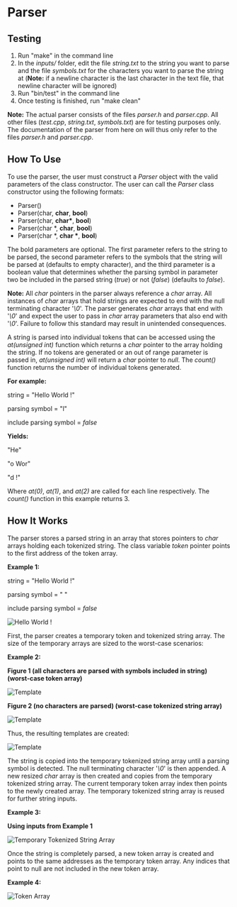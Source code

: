 # **Parser**

## Testing

1. Run "make" in the command line
2. In the *inputs/* folder, edit the file *string.txt* to the string you want to parse and the file *symbols.txt* for the characters you want to parse the string at (**Note:** if a newline character is the last character in the text file, that newline character will be ignored)
3. Run "bin/test" in the command line
4. Once testing is finished, run "make clean"

**Note:** The actual parser consists of the files *parser.h* and *parser.cpp*. All other files (*test.cpp*, *string.txt*, *symbols.txt*) are for testing purposes only. The documentation of the parser from here on will thus only refer to the files *parser.h* and *parser.cpp*.
## How To Use
To use the parser, the user must construct a *Parser* object with the valid parameters of the class constructor. The user can call the *Parser* class constructor using the following formats:
* Parser()
* Parser(char, **char**, **bool**)
* Parser(char, **char\***, **bool**)
* Parser(char \*, **char**, **bool**)
* Parser(char \*, **char \***, **bool**)

The bold parameters are optional. The first parameter refers to the string to be parsed, the second parameter refers to the symbols that the string will be parsed at (defaults to empty character), and the third parameter is a boolean value that determines whether the parsing symbol in parameter two be included in the parsed string (*true*) or not (*false*) (defaults to *false*).

**Note:** All *char* pointers in the parser always reference a *char* array. All instances of *char* arrays that hold strings are expected to end with the null terminating character '*\0*'. The parser generates *char* arrays that end with '*\0*' and expect the user to pass in *char* array parameters that also end with '*\0*'. Failure to follow this standard may result in unintended consequences.

A string is parsed into individual tokens that can be accessed using the *at(unsigned int)* function which returns a *char* pointer to the array holding the string. If no tokens are generated or an out of range parameter is passed in, *at(unsigned int)* will return a *char* pointer to *null*. The *count()* function returns the number of individual tokens generated.

**For example:**

string = "Hello World !"

parsing symbol = "l"

include parsing symbol = *false*

**Yields:**

"He"

"o Wor"

"d !"

Where *at(0)*, *at(1)*, and *at(2)* are called for each line respectively. The *count()* function in this example returns 3.

## How It Works
The parser stores a parsed string in an array that stores pointers to *char* arrays holding each tokenized string. The class variable *token* pointer points to the first address of the token array.

**Example 1:**

string = "Hello World !"

parsing symbol = " "

include parsing symbol = *false*

![Hello World !](/images/example1.PNG)

First, the parser creates a temporary token and tokenized string array. The size of the temporary arrays are sized to the worst-case scenarios:

**Example 2:**

**Figure 1 (all characters are parsed with symbols included in string) (worst-case token array)**

![Template](/images/example2.PNG)

**Figure 2 (no characters are parsed) (worst-case tokenized string array)**

![Template](/images/example3.PNG)

Thus, the resulting templates are created:

![Template](/images/example4.PNG)

The string is copied into the temporary tokenized string array until a parsing symbol is detected. The null terminating character '*\0*' is then appended. A new resized *char* array is then created and copies from the temporary tokenized string array. The current temporary token array index then points to the newly created array. The temporary tokenized string array is reused for further string inputs.

**Example 3:**

**Using inputs from Example 1**

![Temporary Tokenized String Array](/images/example5.PNG)

Once the string is completely parsed, a new token array is created and points to the same addresses as the temporary token array. Any indices that point to null are not included in the new token array.

**Example 4:**

![Token Array](/images/example6.PNG)
